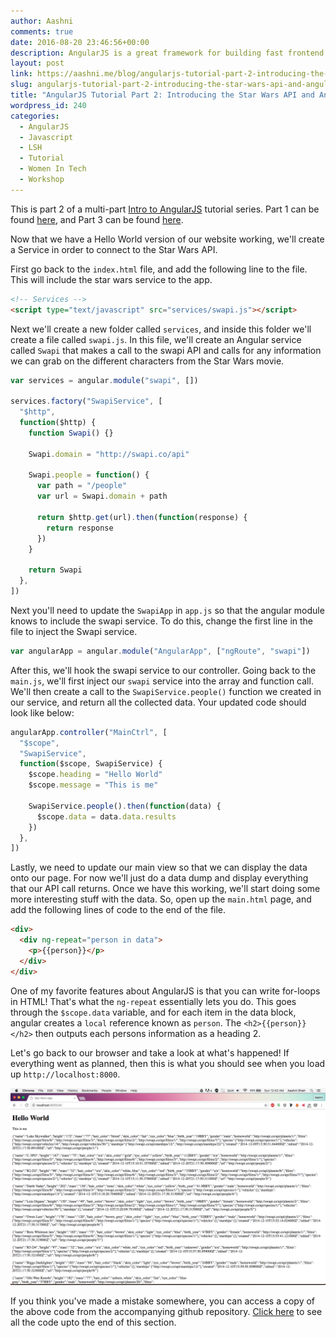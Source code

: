 ```yaml
---
author: Aashni
comments: true
date: 2016-08-20 23:46:56+00:00
description: AngularJS is a great framework for building fast frontend websites. Here's part 2 in a series of tutorials on how to build and deploy a website with AngularJS.
layout: post
link: https://aashni.me/blog/angularjs-tutorial-part-2-introducing-the-star-wars-api-and-angular-services/
slug: angularjs-tutorial-part-2-introducing-the-star-wars-api-and-angular-services
title: "AngularJS Tutorial Part 2: Introducing the Star Wars API and Angular Services"
wordpress_id: 240
categories:
  - AngularJS
  - Javascript
  - LSH
  - Tutorial
  - Women In Tech
  - Workshop
---
```


This is part 2 of a multi-part [Intro to AngularJS](../blog/angularjs-an-introduction/) tutorial series. Part 1 can be found [here](../blog/angularjs-tutorial-part-1-hello-world), and Part 3 can be found [here](../blog/angularjs-tutorial-part-3-using-star-wars-api-data-through-angular-controllers-and-views).

Now that we have a Hello World version of our website working, we'll create a Service in order to connect to the Star Wars API.

First go back to the `index.html` file, and add the following line to the file. This will include the star wars service to the app.

```html
<!-- Services -->
<script type="text/javascript" src="services/swapi.js"></script>
```

Next we'll create a new folder called `services`, and inside this folder we'll create a file called `swapi.js`. In this file, we'll create an Angular service called `Swapi` that makes a call to the swapi API and calls for any information we can grab on the different characters from the Star Wars movie.

```javascript
var services = angular.module("swapi", [])

services.factory("SwapiService", [
  "$http",
  function($http) {
    function Swapi() {}

    Swapi.domain = "http://swapi.co/api"

    Swapi.people = function() {
      var path = "/people"
      var url = Swapi.domain + path

      return $http.get(url).then(function(response) {
        return response
      })
    }

    return Swapi
  },
])
```

Next you'll need to update the `SwapiApp` in `app.js` so that the angular module knows to include the swapi service. To do this, change the first line in the file to inject the Swapi service.

```javascript
var angularApp = angular.module("AngularApp", ["ngRoute", "swapi"])
```

After this, we'll hook the swapi service to our controller. Going back to the `main.js`, we'll first inject our `swapi` service into the array and function call. We'll then create a call to the `SwapiService.people()` function we created in our service, and return all the collected data. Your updated code should look like below:

```javascript
angularApp.controller("MainCtrl", [
  "$scope",
  "SwapiService",
  function($scope, SwapiService) {
    $scope.heading = "Hello World"
    $scope.message = "This is me"

    SwapiService.people().then(function(data) {
      $scope.data = data.data.results
    })
  },
])
```

Lastly, we need to update our main view so that we can display the data onto our page. For now we'll just do a data dump and display everything that our API call returns. Once we have this working, we'll start doing some more interesting stuff with the data. So, open up the `main.html` page, and add the following lines of code to the end of the file.

```html
<div>
  <div ng-repeat="person in data">
    <p>{{person}}</p>
  </div>
</div>
```

One of my favorite features about AngularJS is that you can write for-loops in HTML! That's what the `ng-repeat` essentially lets you do. This goes through the `$scope.data` variable, and for each item in the data block, angular creates a `local` reference known as `person`. The `<h2>{{person}}</h2>` then outputs each persons information as a heading 2.

Let's go back to our browser and take a look at what's happened! If everything went as planned, then this is what you should see when you load up `http://localhost:8000`.

[![AngularJS Tutorial Star Wars API Data Dump](./angularjs_star_wars_api_data_dump-1024x640.png)](./angularjs_star_wars_api_data_dump.png)

If you think you've made a mistake somewhere, you can access a copy of the above code from the accompanying github repository. [Click here](https://github.com/aashnisshah/lsh_angularjs_tutorial/commit/9fd51638c5861b6c928555b2a6cd36c2415715f5) to see all the code upto the end of this section.
